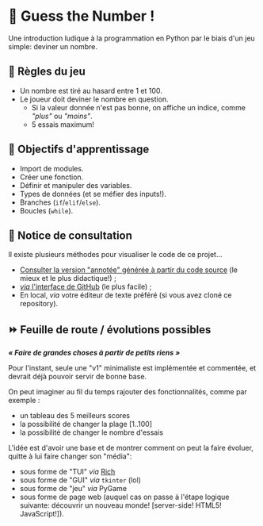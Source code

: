 # 🎲 Guess the Number !

Une introduction ludique à la programmation en Python par le biais d'un jeu simple: deviner un nombre.

## 📜 Règles du jeu

- Un nombre est tiré au hasard entre 1 et 100.
- Le joueur doit deviner le nombre en question.
  - Si la valeur donnée n'est pas bonne, on affiche un indice, comme *"plus"* ou *"moins"*.
  - 5 essais maximum!

## 🧠 Objectifs d'apprentissage

- Import de modules.
- Créer une fonction.
- Définir et manipuler des variables.
- Types de données (et se méfier des inputs!).
- Branches (`if`/`elif`/`else`).
- Boucles (`while`).

## 👀 Notice de consultation

Il existe plusieurs méthodes pour visualiser le code de ce projet...

- [Consulter la version "annotée" générée à partir du code source](https://philament-club.github.io/python-guess-the-number/annotated-sources/v1-simple/main.html) (le mieux et le plus didactique!) ;
- [*via* l'interface de GitHub](./v1-simple/main.py) (le plus facile) ;
- En local, *via* votre éditeur de texte préféré (si vous avez cloné ce repository).

## ⏩ Feuille de route / évolutions possibles

***« Faire de grandes choses à partir de petits riens »***

Pour l'instant, seule une "v1" minimaliste est implémentée et commentée,
et devrait déjà pouvoir servir de bonne base.

On peut imaginer au fil du temps rajouter des fonctionnalités, comme par exemple :
- un tableau des 5 meilleurs scores
- la possibilité de changer la plage [1..100]
- la possibilité de changer le nombre d'essais

L'idée est d'avoir une base et de montrer comment on peut la faire évoluer,
quitte à lui faire changer son "média":
- sous forme de "TUI" *via* [Rich](https://github.com/Textualize/rich)          
- sous forme de "GUI" *via* `tkinter` (lol)
- sous forme de "jeu" *via* PyGame
- sous forme de page web (auquel cas on passe à l'étape logique suivante:
  découvrir un nouveau monde! [server-side! HTML5! JavaScript!]).
